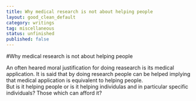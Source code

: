 ```yaml
---
title: Why medical research is not about helping people
layout: good_clean_default
category: writings
tag: miscellaneous
status: unfinished
published: false
---
```


#Why medical research is not about helping people

An often heared moral justification for doing reasearch is its medical application. It is said that by doing research people can be helped implying that medical application is equivalent to helping people.  
But is it helping people or is it helping individulas and in particular specific individuals? Those which can afford it?
